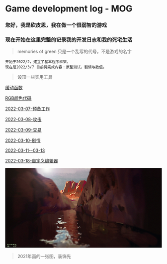 # Game development log - MOG
### 您好，我是砍皮恩，我在做一个很弱智的游戏
### 现在开始在这里完整的记录我的开发日志和我的死宅生活
> memories of green 只是一个乱写的代号，不是游戏的名字

```
开始于2022/2，建立了基本程序框架。
现在是2022/3/7 目前待完成内容：原型测试，剧情与数值。
```

> 设顶一些实用工具

[缓动函数](https://easings.net/cn)

[RGB颜色代码](https://www.rapidtables.org/zh-CN/web/color/RGB_Color.html)

[2022-03-07-预备工作](./aboutdev_20220307.html)

[2022-03-08-攻击](./aboutdev_20220308.html)

[2022-03-09-交易](./aboutdev_20220309.html)

[2022-03-10-剧情](./aboutdev_20220310.html)

[2022-03-11--03-13](./aboutdev_20220311.html)

[2022-03-18-自定义编辑器](./aboutdev_20220318.html)






![image](/assets/images/bg0.png)
> 2021年画的一张图，装饰先












